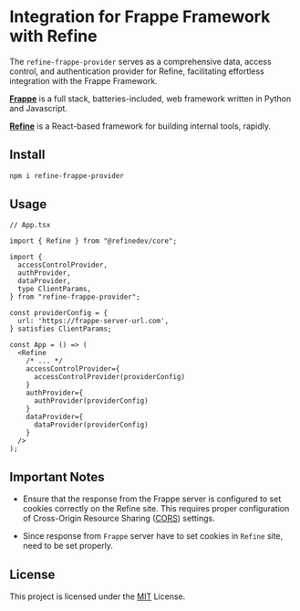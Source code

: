 # Integration for Frappe Framework with Refine

The `refine-frappe-provider` serves as a comprehensive data, access control, and authentication provider for Refine, facilitating effortless integration with the Frappe Framework.

**[Frappe](https://frappeframework.com)** is a full stack, batteries-included, web framework written in Python and Javascript.

**[Refine](https://refine.dev)** is a React-based framework for building internal tools, rapidly.

## Install

```bash
npm i refine-frappe-provider
```

## Usage

```tsx
// App.tsx

import { Refine } from "@refinedev/core";

import {
  accessControlProvider,
  authProvider,
  dataProvider,
  type ClientParams,
} from "refine-frappe-provider";

const providerConfig = {
  url: 'https://frappe-server-url.com',
} satisfies ClientParams;

const App = () => (
  <Refine
    /* ... */
    accessControlProvider={
      accessControlProvider(providerConfig)
    }
    authProvider={
      authProvider(providerConfig)
    }
    dataProvider={
      dataProvider(providerConfig)
    }
  />
);
```

## Important Notes

- Ensure that the response from the Frappe server is configured to set cookies correctly on the Refine site. This requires proper configuration of Cross-Origin Resource Sharing ([CORS](https://developer.mozilla.org/en-US/docs/Web/HTTP/CORS)) settings.


- Since response from `Frappe` server have to set cookies in `Refine` site,  need to be set properly.

## License

This project is licensed under the [MIT](./license) License.

